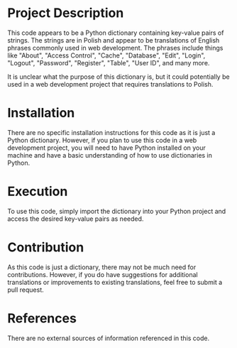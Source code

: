 # Project Description

This code appears to be a Python dictionary containing key-value pairs of strings. The strings are in Polish and appear to be translations of English phrases commonly used in web development. The phrases include things like "About", "Access Control", "Cache", "Database", "Edit", "Login", "Logout", "Password", "Register", "Table", "User ID", and many more. 

It is unclear what the purpose of this dictionary is, but it could potentially be used in a web development project that requires translations to Polish.

# Installation

There are no specific installation instructions for this code as it is just a Python dictionary. However, if you plan to use this code in a web development project, you will need to have Python installed on your machine and have a basic understanding of how to use dictionaries in Python.

# Execution

To use this code, simply import the dictionary into your Python project and access the desired key-value pairs as needed.

# Contribution

As this code is just a dictionary, there may not be much need for contributions. However, if you do have suggestions for additional translations or improvements to existing translations, feel free to submit a pull request.

# References

There are no external sources of information referenced in this code.